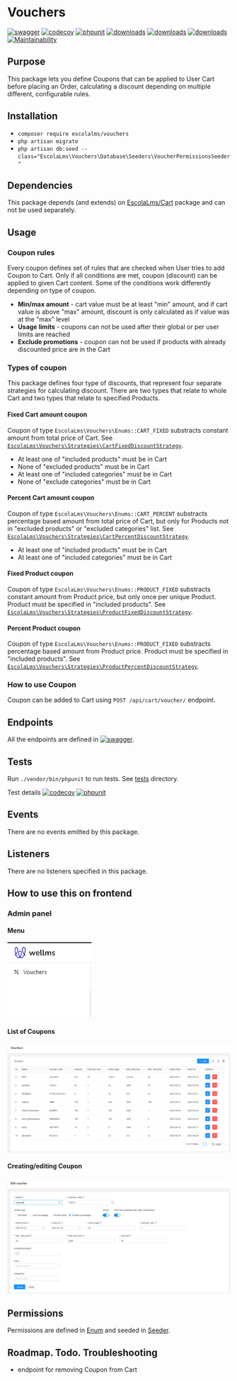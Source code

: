 # Vouchers

[![swagger](https://img.shields.io/badge/documentation-swagger-green)](https://escolalms.github.io/Vouchers/)
[![codecov](https://codecov.io/gh/EscolaLMS/Vouchers/branch/main/graph/badge.svg?token=NRAN4R8AGZ)](https://codecov.io/gh/EscolaLMS/Vouchers)
[![phpunit](https://github.com/EscolaLMS/Vouchers/actions/workflows/test.yml/badge.svg)](https://github.com/EscolaLMS/Vouchers/actions/workflows/test.yml)
[![downloads](https://img.shields.io/packagist/dt/escolalms/vouchers)](https://packagist.org/packages/escolalms/vouchers)
[![downloads](https://img.shields.io/packagist/v/escolalms/vouchers)](https://packagist.org/packages/escolalms/vouchers)
[![downloads](https://img.shields.io/packagist/l/escolalms/vouchers)](https://packagist.org/packages/escolalms/vouchers)
[![Maintainability](https://api.codeclimate.com/v1/badges/b8c8aa16976961f670b4/maintainability)](https://codeclimate.com/github/EscolaLMS/Vouchers/maintainability)

## Purpose

This package lets you define Coupons that can be applied to User Cart before placing an Order, calculating a discount depending on multiple different, configurable rules.

## Installation

- `composer require escolalms/vouchers`
- `php artisan migrate`
- `php artisan db:seed --class="EscolaLms\Vouchers\Database\Seeders\VoucherPermissionsSeeder"`

## Dependencies

This package depends (and extends) on [EscolaLms/Cart](https://github.com/EscolaLMS/Cart) package and can not be used separately.

## Usage

### Coupon rules

Every coupon defines set of rules that are checked when User tries to add Coupon to Cart.
Only if all conditions are met, coupon (discount) can be applied to given Cart content.
Some of the conditions work differently depending on type of coupon.

- **Min/max amount** - cart value must be at least "min" amount, and if cart value is above "max" amount, discount is only calculated as if value was at the "max" level
- **Usage limits** - coupons can not be used after their global or per user limits are reached
- **Exclude promotions** - coupon can not be used if products with already discounted price are in the Cart

### Types of coupon

This package defines four type of discounts, that represent four separate strategies for calculating discount.
There are two types that relate to whole Cart and two types that relate to specified Products.

#### **Fixed Cart amount coupon**

Coupon of type `EscolaLms\Vouchers\Enums::CART_FIXED` substracts constant amount from total price of Cart. See [`EscolaLms\Vouchers\Strategies\CartFixedDiscountStrategy`](src/Strategies/CartFixedDiscountStrategy.php).

- At least one of "included products" must be in Cart
- None of "excluded products" must be in Cart
- At least one of "included categories" must be in Cart
- None of "exclude categories" must be in Cart

#### **Percent Cart amount coupon**

Coupon of type `EscolaLms\Vouchers\Enums::CART_PERCENT` substracts percentage based amount from total price of Cart, but only for Products not in "excluded products" or "excluded categories" list. See [`EscolaLms\Vouchers\Strategies\CartPercentDiscountStrategy`](src/Strategies/CartPercentDiscountStrategy.php).

- At least one of "included products" must be in Cart
- At least one of "included categories" must be in Cart

#### **Fixed Product coupon**

Coupon of type `EscolaLms\Vouchers\Enums::PRODUCT_FIXED` substracts constant amount from Product price, but only once per unique Product. Product must be specified in "included products". See [`EscolaLms\Vouchers\Strategies\ProductFixedDiscountStrategy`](src/Strategies/ProductFixedDiscountStrategy.php).

#### **Percent Product coupon**

Coupon of type `EscolaLms\Vouchers\Enums::PRODUCT_FIXED` substracts percentage based amount from Product price. Product must be specified in "included products". See [`EscolaLms\Vouchers\Strategies\ProductPercentDiscountStrategy`](src/Strategies/ProductPercentDiscountStrategy.php).

### How to use Coupon

Coupon can be added to Cart using `POST /api/cart/voucher/` endpoint.

## Endpoints

All the endpoints are defined in [![swagger](https://img.shields.io/badge/documentation-swagger-green)](https://escolalms.github.io/vouchers/).

## Tests

Run `./vendor/bin/phpunit` to run tests. See [tests](tests) directory.

Test details [![codecov](https://codecov.io/gh/EscolaLMS/Vouchers/branch/main/graph/badge.svg?token=NRAN4R8AGZ)](https://codecov.io/gh/EscolaLMS/vouchers) [![phpunit](https://github.com/EscolaLMS/Vouchers/actions/workflows/test.yml/badge.svg)](https://github.com/EscolaLMS/vouchers/actions/workflows/test.yml)

## Events

There are no events emitted by this package.

## Listeners

There are no listeners specified in this package.

## How to use this on frontend

### Admin panel

#### **Menu**

![Menu](docs/vouchers/menu.png "Menu")

#### **List of Coupons**

![List of Coupons](docs/vouchers/list.png "List of Coupons")

#### **Creating/editing Coupon**

![Creating/editing Coupon](docs/vouchers/edit.png "Creating/editing Coupon")

## Permissions

Permissions are defined in [Enum](https://github.com/EscolaLMS/Vouchers/blob/main/src/Enums/VoucherPermissionsEnum.php) and seeded in [Seeder](https://github.com/EscolaLMS/Vouchers/blob/main/database/seeders/VoucherPermissionsSeeder.php).

## Roadmap. Todo. Troubleshooting

- endpoint for removing Coupon from Cart
